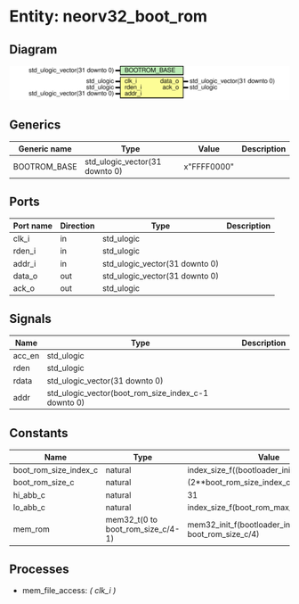 # Entity: neorv32_boot_rom
## Diagram
![Diagram](neorv32_boot_rom.svg "Diagram")
## Generics
| Generic name | Type                           | Value       | Description |
| ------------ | ------------------------------ | ----------- | ----------- |
| BOOTROM_BASE | std_ulogic_vector(31 downto 0) | x"FFFF0000" |             |
## Ports
| Port name | Direction | Type                           | Description |
| --------- | --------- | ------------------------------ | ----------- |
| clk_i     | in        | std_ulogic                     |             |
| rden_i    | in        | std_ulogic                     |             |
| addr_i    | in        | std_ulogic_vector(31 downto 0) |             |
| data_o    | out       | std_ulogic_vector(31 downto 0) |             |
| ack_o     | out       | std_ulogic                     |             |
## Signals
| Name   | Type                                                | Description |
| ------ | --------------------------------------------------- | ----------- |
| acc_en | std_ulogic                                          |             |
| rden   | std_ulogic                                          |             |
| rdata  | std_ulogic_vector(31 downto 0)                      |             |
| addr   | std_ulogic_vector(boot_rom_size_index_c-1 downto 0) |             |
## Constants
| Name                  | Type                              | Value                                                   | Description |
| --------------------- | --------------------------------- | ------------------------------------------------------- | ----------- |
| boot_rom_size_index_c | natural                           |  index_size_f((bootloader_init_image'length))           |             |
| boot_rom_size_c       | natural                           |  (2**boot_rom_size_index_c)*4                           |             |
| hi_abb_c              | natural                           |  31                                                     |             |
| lo_abb_c              | natural                           |  index_size_f(boot_rom_max_size_c)                      |             |
| mem_rom               | mem32_t(0 to boot_rom_size_c/4-1) |  mem32_init_f(bootloader_init_image, boot_rom_size_c/4) |             |
## Processes
- mem_file_access: _( clk_i )_

